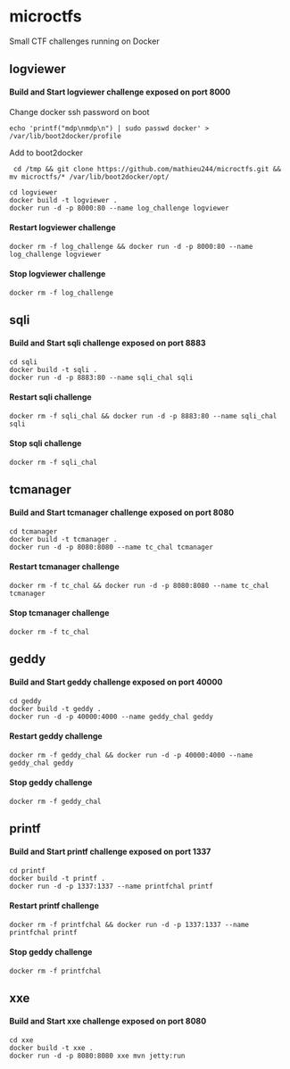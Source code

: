 # microctfs
Small CTF challenges running on Docker

## logviewer

#### Build and Start logviewer challenge exposed on port 8000
Change docker ssh password on boot
```
echo 'printf("mdp\nmdp\n") | sudo passwd docker' > /var/lib/boot2docker/profile
```

Add to boot2docker

```
 cd /tmp && git clone https://github.com/mathieu244/microctfs.git &&  mv microctfs/* /var/lib/boot2docker/opt/
```

```
cd logviewer
docker build -t logviewer . 
docker run -d -p 8000:80 --name log_challenge logviewer
```

#### Restart logviewer challenge

```
docker rm -f log_challenge && docker run -d -p 8000:80 --name log_challenge logviewer
```

#### Stop logviewer challenge

```
docker rm -f log_challenge
```

## sqli

#### Build and Start sqli challenge exposed on port 8883

```
cd sqli
docker build -t sqli . 
docker run -d -p 8883:80 --name sqli_chal sqli
```

#### Restart sqli challenge

```
docker rm -f sqli_chal && docker run -d -p 8883:80 --name sqli_chal sqli
```

#### Stop sqli challenge

```
docker rm -f sqli_chal
```


## tcmanager

#### Build and Start tcmanager challenge exposed on port 8080

```
cd tcmanager
docker build -t tcmanager . 
docker run -d -p 8080:8080 --name tc_chal tcmanager
```

#### Restart tcmanager challenge

```
docker rm -f tc_chal && docker run -d -p 8080:8080 --name tc_chal tcmanager
```

#### Stop tcmanager challenge

```
docker rm -f tc_chal
```


## geddy

#### Build and Start geddy challenge exposed on port 40000

```
cd geddy
docker build -t geddy . 
docker run -d -p 40000:4000 --name geddy_chal geddy
```

#### Restart geddy challenge

```
docker rm -f geddy_chal && docker run -d -p 40000:4000 --name geddy_chal geddy
```

#### Stop geddy challenge

```
docker rm -f geddy_chal
```

## printf

#### Build and Start printf challenge exposed on port 1337

```
cd printf
docker build -t printf .
docker run -d -p 1337:1337 --name printfchal printf
```

#### Restart printf challenge

```
docker rm -f printfchal && docker run -d -p 1337:1337 --name printfchal printf
```

#### Stop geddy challenge

```
docker rm -f printfchal
```


## xxe

#### Build and Start xxe challenge exposed on port 8080

```
cd xxe
docker build -t xxe .
docker run -d -p 8080:8080 xxe mvn jetty:run
```

